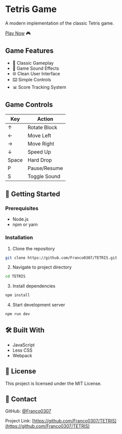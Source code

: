 # Tetris Game

A modern implementation of the classic Tetris game.

[Play Now](https://franco0307.github.io/TETRIS) 🎮

## Game Features

- 🎯 Classic Gameplay
- 🎵 Game Sound Effects
- 🌐 Clean User Interface
- ⌨️ Simple Controls
- 📊 Score Tracking System

## Game Controls

| Key           | Action                    |
|---------------|---------------------------|
| ↑             | Rotate Block              |
| ←             | Move Left                 |
| →             | Move Right                |
| ↓             | Speed Up                  |
| Space         | Hard Drop                 |
| P             | Pause/Resume              |
| S             | Toggle Sound              |

## 🚀 Getting Started

### Prerequisites
- Node.js
- npm or yarn

### Installation

1. Clone the repository
```bash
git clone https://github.com/Franco0307/TETRIS.git
```

2. Navigate to project directory
```bash
cd TETRIS
```

3. Install dependencies
```bash
npm install
```

4. Start development server
```bash
npm run dev
```

## 🛠️ Built With

- JavaScript
- Less CSS
- Webpack

## 📝 License

This project is licensed under the MIT License.

## 📧 Contact

GitHub: [@Franco0307](https://github.com/Franco0307)

Project Link: [https://github.com/Franco0307/TETRIS](https://github.com/Franco0307/TETRIS)
